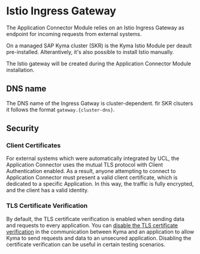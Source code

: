 # Istio Ingress Gateway

The Application Connector Module relies on an Istio Ingress Gateway as endpoint for incoming requests from external systems.

On a managed SAP Kyma cluster (SKR) is the Kyma Istio Module per deault pre-installed. Alterantively, it's also possible to install Istio manually.

The Istio gateway will be created during the Application Connector Module installation.


## DNS name

The DNS name of the Ingress Gatway is cluster-dependent. fir SKR clsuters it follows the format `gateway.{cluster-dns}`.


## Security

### Client Certificates

For external systems which were automatically integrated by UCL, the Application Connector uses the mutual TLS protocol with Client Authentication enabled. As a result, anyone attempting to connect to Application Connector must present a valid client certificate, which is dedicated to a specific Application. In this way, the traffic is fully encrypted, and the client has a valid identity.

### TLS Certificate Verification

By default, the TLS certificate verification is enabled when sending data and requests to every application.
You can [disable the TLS certificate verification](tutorials/01-50-disable-tls-certificate-verification.md) in the communication between Kyma and an application to allow Kyma to send requests and data to an unsecured application. Disabling the certificate verification can be useful in certain testing scenarios.
